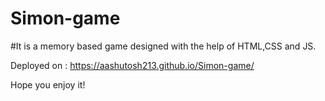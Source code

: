 # Simon-game
#It is a memory based game designed with the help of HTML,CSS and JS.

Deployed on : https://aashutosh213.github.io/Simon-game/

Hope you enjoy it!
